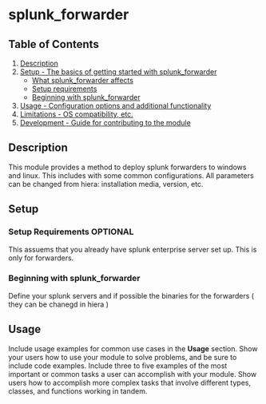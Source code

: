 # splunk_forwarder

## Table of Contents

1. [Description](#description)
1. [Setup - The basics of getting started with splunk_forwarder](#setup)
    * [What splunk_forwarder affects](#what-splunk_forwarder-affects)
    * [Setup requirements](#setup-requirements)
    * [Beginning with splunk_forwarder](#beginning-with-splunk_forwarder)
1. [Usage - Configuration options and additional functionality](#usage)
1. [Limitations - OS compatibility, etc.](#limitations)
1. [Development - Guide for contributing to the module](#development)

## Description

This module provides a method to deploy splunk forwarders to windows and linux. This includes with some common configurations. All parameters can be changed from hiera: installation media, version, etc. 

## Setup

### Setup Requirements **OPTIONAL**

This assuems that you already have splunk enterprise server set up. This is only for forwarders.

### Beginning with splunk_forwarder

Define your splunk servers and if possible the binaries for the forwarders ( they can be chanegd in hiera )

## Usage

Include usage examples for common use cases in the **Usage** section. Show your
users how to use your module to solve problems, and be sure to include code
examples. Include three to five examples of the most important or common tasks a
user can accomplish with your module. Show users how to accomplish more complex
tasks that involve different types, classes, and functions working in tandem.

